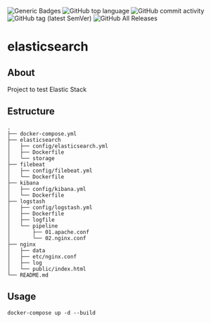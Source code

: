 ![Generic Badges](https://img.shields.io/github/languages/code-size/JuanPabloJimenezEsclusa/elasticsearch?style=plastic)
![GitHub top language](https://img.shields.io/github/languages/top/JuanPabloJimenezEsclusa/elasticsearch?style=plastic)
![GitHub commit activity](https://img.shields.io/github/commit-activity/y/JuanPabloJimenezEsclusa/elasticsearch?style=plastic)
![GitHub tag (latest SemVer)](https://img.shields.io/github/v/tag/JuanPabloJimenezEsclusa/elasticsearch?style=plastic)
![GitHub All Releases](https://img.shields.io/github/downloads/JuanPabloJimenezEsclusa/elasticsearch/total?style=plastic)

# elasticsearch

## About

Project to test Elastic Stack

## Estructure 
```
.
├── docker-compose.yml
├── elasticsearch
│   ├── config/elasticsearch.yml
│   ├── Dockerfile
│   └── storage
├── filebeat
│   ├── config/filebeat.yml
│   └── Dockerfile
├── kibana
│   ├── config/kibana.yml
│   └── Dockerfile
├── logstash
│   ├── config/logstash.yml
│   ├── Dockerfile
│   ├── logfile
│   └── pipeline
│       ├── 01.apache.conf
│       └── 02.nginx.conf
├── nginx
│   ├── data
│   ├── etc/nginx.conf
│   ├── log
│   └── public/index.html
└── README.md
```

## Usage

```
docker-compose up -d --build
```
